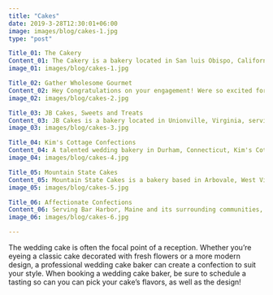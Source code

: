 ```yaml
---
title: "Cakes"
date: 2019-3-28T12:30:01+06:00
image: images/blog/cakes-1.jpg
type: "post"

Title_01: The Cakery
Content_01: The Cakery is a bakery located in San luis Obispo, California. With over 10 years experience, the staff is excited to work with you to create a custom cake to match your vision. That doesn’t mean that they don’t think that what’s inside matters any less — they only use the freshest... (Wedding Cakes Atascadero)
image_01: images/blog/cakes-1.jpg

Title_02: Gather Wholesome Gourmet
Content_02: Hey Congratulations on your engagement! Were so excited for you! We are a special diet & clean food bakery & catering company! Our goal is to make food so good everyone wants to eat it so clean everyon can! We provide you with the most gourmet offerings that are not only delectable but also... (Wedding Cakes Derry)
image_02: images/blog/cakes-2.jpg

Title_03: JB Cakes, Sweets and Treats
Content_03: JB Cakes is a bakery located in Unionville, Virginia, serving couples in the Roanoke, Richmond, and Charlottesville areas. The bakers at JB Cakes offer couples delectable desserts personalized to their wedding-day vision. Whether you're hoping for a dessert bar, magnificent wedding cake or both, JB... (Wedding Cakes Unionville)
image_03: images/blog/cakes-3.jpg

Title_04: Kim's Cottage Confections
Content_04: A talented wedding bakery in Durham, Connecticut, Kim's Cottage Confections is committed to making special days even sweeter! Boasting over 20 years of experience in the confection industry, owner and professional baker Kimberly Terrill prides herself on crafting cakes that best reflect the unique... (Wedding Cakes Durham)
image_04: images/blog/cakes-4.jpg

Title_05: Mountain State Cakes
Content_05: Mountain State Cakes is a bakery based in Arbovale, West Virginia, that also serves the Charleston and Richmond, Charlottesville and Roanoke, Virginia, areas. At Mountain State Cakes, they specialize in creating delicious wedding cakes and cupcakes for couples around Snowshoe, West Virginia and... (Wedding Cakes)
image_05: images/blog/cakes-5.jpg

Title_06: Affectionate Confections
Content_06: Serving Bar Harbor, Maine and its surrounding communities, boutique bakery Affectionate Confections specializes in wedding cakes, chocolates, and breads. Established in 2009 by owner and founder Jacqueline Spofford, Affectionate Confections is dedicated to crafting delicious confectionary... (Wedding Cakes Bar Harbor)
image_06: images/blog/cakes-6.jpg

---
```

The wedding cake is often the focal point of a reception. Whether you’re eyeing a classic cake decorated with fresh flowers or a more modern design, a professional wedding cake baker can create a confection to suit your style. When booking a wedding cake baker, be sure to schedule a tasting so can you can pick your cake’s flavors, as well as the design!


